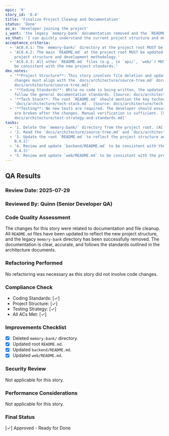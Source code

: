 ```yaml
---
epic: '0'
story_id: '0.4'
title: 'Finalize Project Cleanup and Documentation'
status: 'Done'
as_a: 'developer joining the project'
i_want: 'the legacy `memory-bank` documentation removed and the `README.md` files updated'
so_that: 'I can quickly understand the current project structure and methodology'
acceptance_criteria:
  - 'AC0.4.1: The `memory-bank/` directory at the project root MUST be deleted.'
  - 'AC0.4.2: The main `README.md` at the project root MUST be updated to accurately reflect the new
    project structure and development methodology.'
  - 'AC0.4.3: All other `README.md` files (e.g., in `api/`, `web/`) MUST be reviewed and updated to
    be consistent with the new project standards.'
dev_notes:
  - '**Project Structure**: This story involves file deletion and updates to documentation. All
    changes must align with the `docs/architecture/source-tree.md` document. [Source:
    docs/architecture/source-tree.md]'
  - '**Coding Standards**: While no code is being written, the updated `README.md` files should
    follow the general documentation standards. [Source: docs/architecture/coding-standards.md]'
  - '**Tech Stack**: The root `README.md` should mention the key technologies outlined in
    `docs/architecture/tech-stack.md`. [Source: docs/architecture/tech-stack.md]'
  - '**Testing**: No new tests are required. The developer should ensure that no repository commands
    are broken after the changes. Manual verification is sufficient. [Source:
    docs/architecture/test-strategy-and-standards.md]'
tasks:
  - '1. Delete the `memory-bank/` directory from the project root. (AC: 0.4.1)'
  - '2. Read the `docs/architecture/source-tree.md` and `docs/architecture/tech-stack.md` documents.'
  - '3. Update the root `README.md` to reflect the project structure and technology stack. (AC:
    0.4.2)'
  - '4. Review and update `backend/README.md` to be consistent with the project standards. (AC:
    0.4.3)'
  - '5. Review and update `web/README.md` to be consistent with the project standards. (AC: 0.4.3)'
---
```


## QA Results

### Review Date: 2025-07-29

### Reviewed By: Quinn (Senior Developer QA)

### Code Quality Assessment

The changes for this story were related to documentation and file cleanup. All `README.md` files
have been updated to reflect the new project structure, and the legacy `memory-bank` directory has
been successfully removed. The documentation is clear, accurate, and follows the standards outlined
in the architecture documents.

### Refactoring Performed

No refactoring was necessary as this story did not involve code changes.

### Compliance Check

- Coding Standards: [✓]
- Project Structure: [✓]
- Testing Strategy: [✓]
- All ACs Met: [✓]

### Improvements Checklist

- [x] Deleted `memory-bank/` directory.
- [x] Updated root `README.md`.
- [x] Updated `backend/README.md`.
- [x] Updated `web/README.md`.

### Security Review

Not applicable for this story.

### Performance Considerations

Not applicable for this story.

### Final Status

[✓] Approved - Ready for Done
